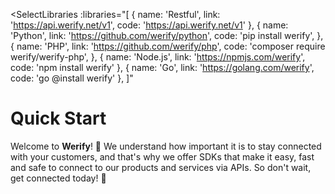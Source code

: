 
<SelectLibraries :libraries="[
        {
        name: 'Restful',
        link: 'https://api.werify.net/v1',
        code: 'https://api.werify.net/v1'
        },
        {
        name: 'Python',
        link: 'https://github.com/werify/python',
        code: 'pip install werify',
        },
        {
        name: 'PHP',
        link: 'https://github.com/werify/php',
        code: 'composer require werify/werify-php',
        },
        { name: 'Node.js', link: 'https://npmjs.com/werify', code: 'npm install werify' },
        { name: 'Go', link: 'https://golang.com/werify', code: 'go @install werify' },
    ]"
>

# Quick Start

Welcome to **Werify**! 🎉 We understand how important it is to stay connected with your customers, and that's why we 
offer SDKs that make it easy, fast and safe to connect to our products and services via APIs. So don't wait, get connected today! 🤝

</SelectLibraries>
